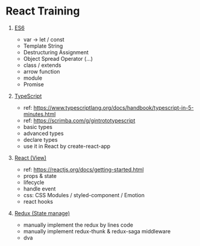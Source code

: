 # React Training

1. [ES6](./es6/es6.md)
   - var -> let / const
   - Template String
   - Destructuring Assignment
   - Object Spread Operator (...)
   - class / extends
   - arrow function
   - module
   - Promise

1. [TypeScript](./ts/ts.md)
   - ref: https://www.typescriptlang.org/docs/handbook/typescript-in-5-minutes.html
   - ref: https://scrimba.com/g/gintrototypescript
   - basic types
   - advanced types
   - declare types
   - use it in React by create-react-app

1. [React (View)](./react/react.md)
   - ref: https://reactjs.org/docs/getting-started.html
   - props & state
   - lifecycle
   - handle event
   - css: CSS Modules / styled-component / Emotion
   - react hooks

1. [Redux (State manage)](./redux/redux.md)
   - manually implement the redux by lines code
   - manually implement redux-thunk & redux-saga middleware
   - dva
